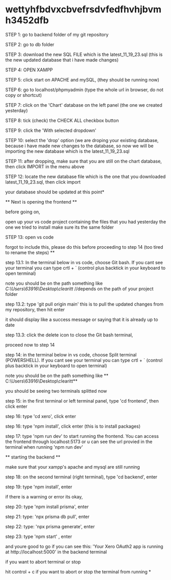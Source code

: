# wettyhfbdvxcbvefrsdvfedfhvhjbvmh3452dfb

STEP 1: go to backend folder of my git repository

STEP 2: go to db folder

STEP 3: download the new SQL FILE which is the latest_11_19_23.sql (this is the new updated database that i have made changes)

STEP 4: OPEN XAMPP

STEP 5: click start on APACHE and mySQL, (they should be running now)

STEP 6: go to localhost/phpmyadmin (type the whole url in browser, do not copy or shortcut)

STEP 7: click on the 'Chart' database on the left panel (the one we created yesterday)

STEP 8: tick (check) the CHECK ALL checkbox button

STEP 9: click the 'With selected dropdown'

STEP 10: select the 'drop' option (we are droping your existing database, because i have made new changes to the database, so now we will be importing the new database which is the latest_11_19_23.sql

STEP 11: after dropping, make sure that you are still on the chart database, then click IMPORT in the menu above

STEP 12: locate the new database file which is the one that you downloaded latest_11_19_23.sql, then click import

your database should be updated at this point*

** Next is opening the frontend **

before going on,

open up your vs code project containing the files that you had yesterday the one we tried to install make sure its the same folder

STEP 13: open vs code

forgot to include this, please do this before proceeding to step 14 (too tired to rename the steps) **

step 13.1: In the terminal below in vs code, choose Git bash. If you cant see your terminal you can type crtl + ` (control plus backtick in your keyboard to open terminal)

note you should be on the path something like *C:\Users\63916\Desktop\clearitt* //depends on the path of your project folder

step 13.2: type 'git pull origin main' this is to pull the updated changes from my repository, then hit enter

it should display like a success message or saying that it is already up to date

step 13.3: click the delete icon to close the Git bash terminal,

proceed now to step 14

step 14: in the terminal below in vs code, choose Split terminal (POWERSHELL). If you cant see your terminal you can type crtl + ` (control plus backtick in your keyboard to open terminal)

note you should be on the path something like ** C:\Users\63916\Desktop\clearitt**

you should be seeing two terminals splitted now

step 15: in the first terminal or left terminal panel, type 'cd frontend', then click enter

step 16: type 'cd xero', click enter

step 16: type 'npm install', click enter (this is to install packages)

step 17: type 'npm run dev' to start running the frontend. You can access the frontend through localhost:5173 or u can see the url provied in the terminal when running 'npm run dev'

** starting the backend **

make sure that your xampp's apache and mysql are still running

step 18: on the second terminal (right terminal), type 'cd backend', enter

step 19: type 'npm install', enter

if there is a warning or error its okay,

step 20: type 'npm install prisma', enter

step 21: type: 'npx prisma db pull', enter

step 22: type: 'npx prisma generate', enter

step 23: type 'npm start' , enter

and youre good to go if you can see this: 'Your Xero OAuth2 app is running at http://localhost:5000' in the backend terminal

if you want to abort terminal or stop

hit control + c if you want to abort or stop the terminal from running *
